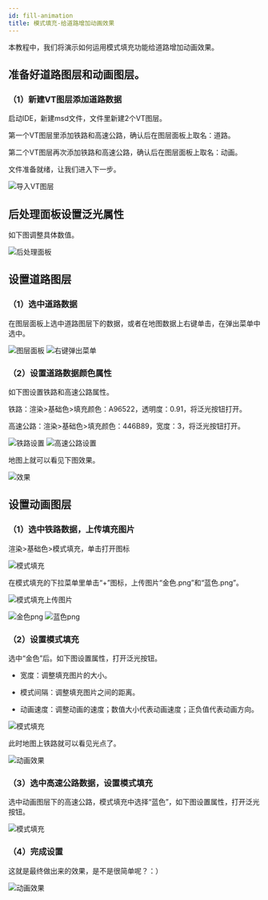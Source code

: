 ```yaml
---
id: fill-animation
title: 模式填充-给道路增加动画效果
---
```


本教程中，我们将演示如何运用模式填充功能给道路增加动画效果。

## 准备好道路图层和动画图层。

### （1）新建VT图层添加道路数据

启动IDE，新建msd文件，文件里新建2个VT图层。

第一个VT图层里添加铁路和高速公路，确认后在图层面板上取名：道路。

第二个VT图层再次添加铁路和高速公路，确认后在图层面板上取名：动画。

文件准备就绪，让我们进入下一步。

![导入VT图层](./assets/fill-1.png)


## 后处理面板设置泛光属性

如下图调整具体数值。

![后处理面板](./assets/fill-3.png)

## 设置道路图层

### （1）选中道路数据

在图层面板上选中道路图层下的数据，或者在地图数据上右键单击，在弹出菜单中选中。

![图层面板](./assets/fill-4.png)
![右键弹出菜单](./assets/fill-5.png)

### （2）设置道路数据颜色属性

如下图设置铁路和高速公路属性。

铁路：渲染>基础色>填充颜色：A96522，透明度：0.91，将泛光按钮打开。

高速公路：渲染>基础色>填充颜色：446B89，宽度：3，将泛光按钮打开。

![铁路设置](./assets/fill-6.png)
![高速公路设置](./assets/fill-7.png)

地图上就可以看见下图效果。

![效果](./assets/fill-8.jpg)

## 设置动画图层

### （1）选中铁路数据，上传填充图片

渲染>基础色>模式填充，单击打开图标

![模式填充](./assets/fill-9.png)

在模式填充的下拉菜单里单击“+”图标，上传图片“金色.png”和“蓝色.png”。

![模式填充上传图片](./assets/fill-12.png)

![金色png](./assets/fill-10.png)
![蓝色png](./assets/fill-11.png)

### （2）设置模式填充

选中“金色”后。如下图设置属性，打开泛光按钮。

* 宽度：调整填充图片的大小。

* 模式间隔：调整填充图片之间的距离。

* 动画速度：调整动画的速度；数值大小代表动画速度；正负值代表动画方向。


![模式填充](./assets/fill-18.png)

此时地图上铁路就可以看见光点了。

![动画效果](./assets/fill-18.gif)

### （3）选中高速公路数据，设置模式填充

选中动画图层下的高速公路，模式填充中选择“蓝色”，如下图设置属性，打开泛光按钮。

![模式填充](./assets/fill-19.png)

### （4）完成设置

这就是最终做出来的效果，是不是很简单呢？：）

![动画效果](./assets/fill-20.gif)